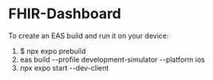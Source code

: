 # FHIR-Dashboard

To create an EAS build and run it on your device:
1. $ npx expo prebuild
2. eas build --profile development-simulator --platform ios
3. npx expo start --dev-client 
